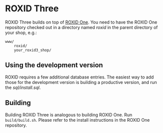# ROXID Three

ROXID Three builds on top of [ROXID One](https://github.com/marten-seemann/roxid). You need to have the ROXID One repository checked out in a directory named *roxid* in the parent directory of your shop, e.g.:

```
www/
    roxid/
    your_roxid3_shop/
```

## Using the development version

ROXID requires a few additional database entries. The easiest way to add those for the development version is building a productive version, and run the *sql/install.sql*.

## Building

Building ROXID Three is analogous to building ROXID One. Run `build/build.sh`. Please refer to the install instructions in the ROXID One repository.
